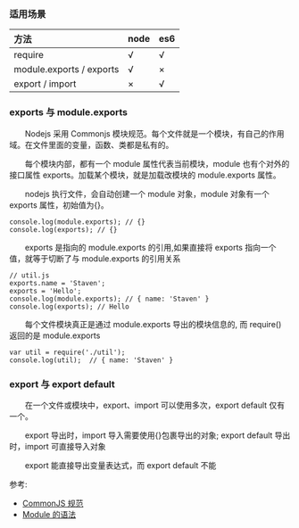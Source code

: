### 适用场景

| 方法                     | node | es6 |
| :----------------------- | :--- | --- |
| require                  | √    | √   |
| module.exports / exports | √    | ×   |
| export / import          | ×    | √   |

### exports 与 module.exports

&emsp;&emsp;Nodejs 采用 Commonjs 模块规范。每个文件就是一个模块，有自己的作用域。在文件里面的变量，函数、类都是私有的。

&emsp;&emsp;每个模块内部，都有一个 module 属性代表当前模块，module 也有个对外的接口属性 exports。加载某个模块，就是加载改模块的 module.exports 属性。

&emsp;&emsp;nodejs 执行文件，会自动创建一个 module 对象，module 对象有一个 exports 属性，初始值为{}。

```
console.log(module.exports); // {}
console.log(exports); // {}
```

&emsp;&emsp;exports 是指向的 module.exports 的引用,如果直接将 exports 指向一个值，就等于切断了与 module.exports 的引用关系

```
// util.js
exports.name = 'Staven';
exports = 'Hello';
console.log(module.exports); // { name: 'Staven' }
console.log(exports); // Hello
```

&emsp;&emsp;每个文件模块真正是通过 module.exports 导出的模块信息的, 而 require() 返回的是 module.exports

```
var util = require('./util');
console.log(util);  // { name: 'Staven' }
```

### export 与 export default

&emsp;&emsp;在一个文件或模块中，export、import 可以使用多次，export default 仅有一个。

&emsp;&emsp;export 导出时，import 导入需要使用{}包裹导出的对象; export default 导出时，import 可直接导入对象

&emsp;&emsp;export 能直接导出变量表达式，而 export default 不能

参考:

- [CommonJS 规范](http://javascript.ruanyifeng.com/nodejs/module.html#toc0)
- [Module 的语法](http://es6.ruanyifeng.com/#docs/module)
